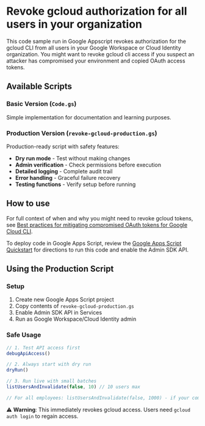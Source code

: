 # Revoke gcloud authorization for all users in your organization

This code sample run in Google Appscript revokes authorization for the gcloud CLI from all users in your Google Workspace or Cloud Identity organization. You might want to revoke gcloud cli access if you suspect an attacker has compromised your environment and copied OAuth access tokens.

## Available Scripts

### Basic Version (`Code.gs`)
Simple implementation for documentation and learning purposes.

### Production Version (`revoke-gcloud-production.gs`)
Production-ready script with safety features:
- **Dry run mode** - Test without making changes
- **Admin verification** - Check permissions before execution  
- **Detailed logging** - Complete audit trail
- **Error handling** - Graceful failure recovery
- **Testing functions** - Verify setup before running

## How to use

For full context of when and why you might need to revoke gcloud tokens, see [Best practices for mitigating compromised OAuth tokens for Google Cloud CLI](https://cloud.google.com/architecture/bps-for-mitigating-gcloud-oauth-tokens).

To deploy code in Google Apps Script, review the [Google Apps Script Quickstart](https://developers.google.com/admin-sdk/directory/v1/quickstart/apps-script) for directions to run this code and enable the Admin SDK API.

## Using the Production Script

### Setup
1. Create new Google Apps Script project
2. Copy contents of `revoke-gcloud-production.gs`
3. Enable Admin SDK API in Services
4. Run as Google Workspace/Cloud Identity admin

### Safe Usage
```javascript
// 1. Test API access first
debugApiAccess()

// 2. Always start with dry run
dryRun()

// 3. Run live with small batches
listUsersAndInvalidate(false, 10) // 10 users max

// For all employees: listUsersAndInvalidate(false, 1000) - if your company has 1000 people
```

⚠️ **Warning**: This immediately revokes gcloud access. Users need `gcloud auth login` to regain access.
